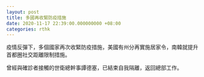 ```yaml
---
layout: post
title: 多國再收緊防疫措施
date: 2020-11-17 22:39:00.000000000 +08:00
categories: rthk
---
```


疫情反彈下，多個國家再次收緊防疫措施，美國有州分再實施居家令，南韓就提升首都圈社交距離限制措施。

曾經與確診者接觸的世衛總幹事譚德塞，已結束自我隔離，返回總部工作。
